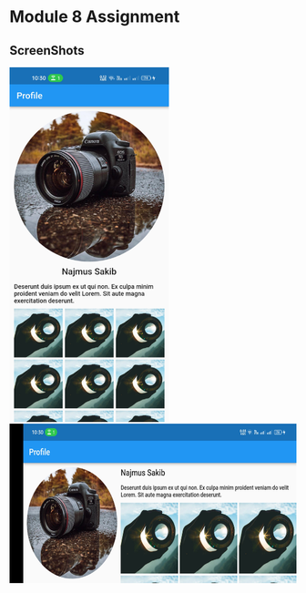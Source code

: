 # Module 8 Assignment

## ScreenShots

<img src="screenshots/screen1.jpg" width=280>&nbsp;&nbsp;
<img src="screenshots/screen2.jpg" height=280>
